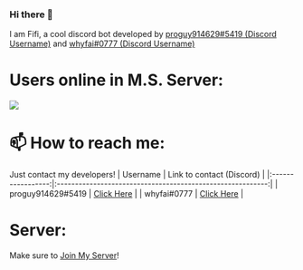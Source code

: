 ### Hi there 👋
I am Fifi, a cool discord bot developed by [proguy914629#5419 (Discord Username)](https://github.com/proguy914629bot) and [whyfai#0777 (Discord Username)](https://github.com/whyfai)

<!--
**Fifi-Bot/Fifi-Bot** is a ✨ _special_ ✨ repository because its `README.md` (this file) appears on your GitHub profile.

Here are some ideas to get you started:

- 🔭 I’m currently working on ...
- 🌱 I’m currently learning ...
- 👯 I’m looking to collaborate on ...
- 🤔 I’m looking for help with ...
- 💬 Ask me about ...
- 📫 How to reach me: ...
- 😄 Pronouns: ...
- ⚡ Fun fact: ...
-->

<!-- # Visitors:
![](https:/komarev.com/ghpvc/?username=Fifi-Bot&color=39ff14)
-->

# Users online in M.S. Server:
<p>
 <a href="https://fifi.ayomerdeka.com/guild" alt="M.S. Server">
    <img src="https://img.shields.io/discord/720991608425807932?color=7289DA&logo=discord&logoColor=white&style=for-the-badge"/></a>
</p>

# 📫 How to reach me:
Just contact my developers!
|      Username     |                  Link to contact (Discord)                 |
|:-----------------:|:----------------------------------------------------------:|
| proguy914629#5419 | [Click Here](https://discord.com/users/621266489596444672) |
| whyfai#0777       | [Click Here](https://discord.com/users/621266489596444672) |

# Server:
Make sure to [Join My Server](https://fifi.ayomerdeka.com/guild)!
